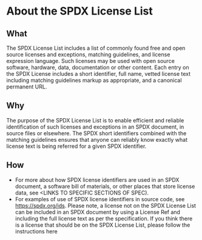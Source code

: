 # About the SPDX License List

## What
The SPDX License List includes a list of commonly found free and open source licenses and exceptions, matching guidelines, and license expression language.  Such licenses may be used with open source software, hardware, data, documentation or other content. Each entry on the SPDX License includes a short identifier, full name, vetted license text including matching guidelines markup as appropriate, and a canonical permanent URL. 

## Why
The purpose of the SPDX License List is to enable efficient and reliable identification of such licenses and exceptions in an SPDX document, in source files or elsewhere. The SPDX short identifiers combined with the matching guidelines ensures that anyone can reliably know exactly what license text is being referred for a given SPDX identifier.

## How
* For more about how SPDX license identifiers are used in an SPDX document, a software bill of materials, or other places that store license data, see <LINKS TO SPECIFIC SECTIONS OF SPEC). 
* For examples of use of SPDX license identifiers in source code, see https://spdx.org/ids. 
Please note, a license not on the SPDX License List can be included in an SPDX document by using a License Ref and including the full license text as per the specification. If you think there is a license that should be on the SPDX License List, please follow the instructions here <LINK TO CONTRIBUTING>
